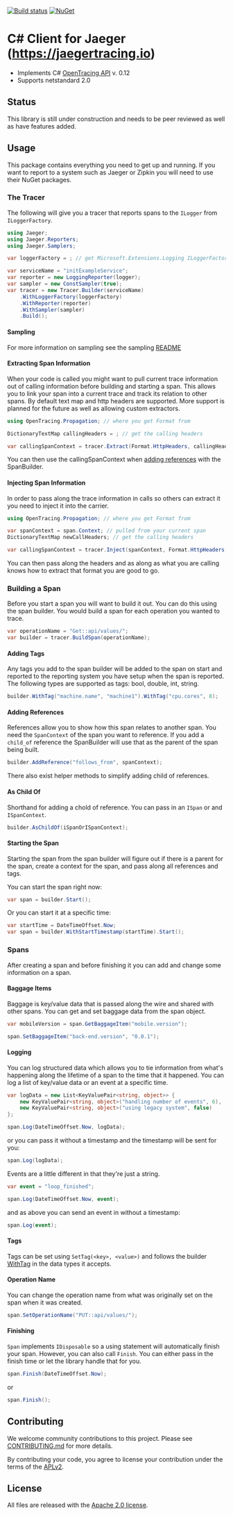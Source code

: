 [![Build status][ci-img]][ci] [![NuGet][nuget-img]][nuget]

# C# Client for Jaeger (https://jaegertracing.io)

- Implements C# [OpenTracing API](https://github.com/opentracing/opentracing-csharp) v. 0.12
- Supports netstandard 2.0

## Status
This library is still under construction and needs to be peer reviewed as well as have features added.

## Usage
This package contains everything you need to get up and running. If you want to report to a system such as Jaeger or Zipkin you will need to use their NuGet packages.

### The Tracer
The following will give you a tracer that reports spans to the `ILogger` from `ILoggerFactory`.

```C#
using Jaeger;
using Jaeger.Reporters;
using Jaeger.Samplers;

var loggerFactory = ; // get Microsoft.Extensions.Logging ILoggerFactory

var serviceName = "initExampleService";
var reporter = new LoggingReporter(logger);
var sampler = new ConstSampler(true);
var tracer = new Tracer.Builder(serviceName)
    .WithLoggerFactory(loggerFactory)
    .WithReporter(reporter)
    .WithSampler(sampler)
    .Build();
```

#### Sampling
For more information on sampling see the sampling [README](src/Jaeger/Samplers/README.md)

#### Extracting Span Information
When your code is called you might want to pull current trace information out of calling information before building and starting a span. This allows you to link your span into a current trace and track its relation to other spans. By default text map and http headers are supported. More support is planned for the future as well as allowing custom extractors.

```C#
using OpenTracing.Propagation; // where you get Format from

DictionaryTextMap callingHeaders = ; // get the calling headers

var callingSpanContext = tracer.Extract(Format.HttpHeaders, callingHeaders)
```
You can then use the callingSpanContext when [adding references](#adding-references) with the SpanBuilder.

#### Injecting Span Information
In order to pass along the trace information in calls so others can extract it you need to inject it into the carrier.

```C#
using OpenTracing.Propagation; // where you get Format from

var spanContext = span.Context; // pulled from your current span
DictionaryTextMap newCallHeaders; // get the calling headers

var callingSpanContext = tracer.Inject(spanContext, Format.HttpHeaders, newCallHeaders)
```
You can then pass along the headers and as along as what you are calling knows how to extract that format you are good to go.

### Building a Span
Before you start a span you will want to build it out. You can do this using the span builder. You would build a span for each operation you wanted to trace.

```C#
var operationName = "Get::api/values/";
var builder = tracer.BuildSpan(operationName);
```

#### Adding Tags
Any tags you add to the span builder will be added to the span on start and reported to the reporting system you have setup when the span is reported. The following types are supported as tags: bool, double, int, string.

```C#
builder.WithTag("machine.name", "machine1").WithTag("cpu.cores", 8);
```

#### Adding References
References allow you to show how this span relates to another span. You need the `SpanContext` of the span you want to reference. If you add a `child_of` reference the SpanBuilder will use that as the parent of the span being built.

```C#
builder.AddReference("follows_from", spanContext);
```
There also exist helper methods to simplify adding child of references.

#### As Child Of
Shorthand for adding a chold of reference. You can pass in an `ISpan` or and `ISpanContext`.

```C#
builder.AsChildOf(iSpanOrISpanContext);
```

#### Starting the Span
Starting the span from the span builder will figure out if there is a parent for the span, create a context for the span, and pass along all references and tags.

You can start the span right now:
```C#
var span = builder.Start();
```

Or you can start it at a specific time:
```C#
var startTime = DateTimeOffset.Now;
var span = builder.WithStartTimestamp(startTime).Start();
```

### Spans
After creating a span and before finishing it you can add and change some information on a span.

#### Baggage Items
Baggage is key/value data that is passed along the wire and shared with other spans. You can get and set baggage data from the span object.

```C#
var mobileVersion = span.GetBaggageItem("mobile.version");
```

```C#
span.SetBaggageItem("back-end.version", "0.0.1");
```

#### Logging
You can log structured data which allows you to tie information from what's happening along the lifetime of a span to the time that it happened. You can log a list of key/value data or an event at a specific time.

```C#
var logData = new List<KeyValuePair<string, object>> {
    new KeyValuePair<string, object>("handling number of events", 6),
    new KeyValuePair<string, object>("using legacy system", false)
};

span.Log(DateTimeOffset.Now, logData);
```
or you can pass it without a timestamp and the timestamp will be sent for you:
```C#
span.Log(logData);
```

Events are a little different in that they're just a string.
```C#
var event = "loop_finished";

span.Log(DateTimeOffset.Now, event);
```
and as above you can send an event in without a timestamp:
```C#
span.Log(event);
```

#### Tags
Tags can be set using `SetTag(<key>, <value>)` and follows the builder [WithTag](#adding-tags) in the data types it accepts.

#### Operation Name
You can change the operation name from what was originally set on the span when it was created.

```C#
span.SetOperationName("PUT::api/values/");
```

#### Finishing
`Span` implements `IDisposable` so a using statement will automatically finish your span. However, you can also call `Finish`. You can either pass in the finish time or let the library handle that for you.

```C#
span.Finish(DateTimeOffset.Now);
```
or
```C#
span.Finish();
```

## Contributing

We welcome community contributions to this project. Please see [CONTRIBUTING.md](./CONTRIBUTING.md) for more details.

By contributing your code, you agree to license your contribution under the terms of the [APLv2](LICENSE).

## License

All files are released with the [Apache 2.0 license](LICENSE).

[ci-img]: https://ci.appveyor.com/api/projects/status/evahkowja82u3sr4?svg=true
[ci]: https://ci.appveyor.com/project/jaegertracing/jaeger-client-csharp
[nuget-img]: https://img.shields.io/nuget/v/Jaeger.svg
[nuget]: https://www.nuget.org/packages/Jaeger/
